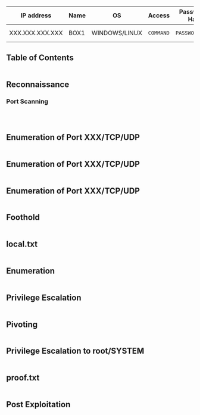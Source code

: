 
| IP address      | Name | OS            | Access    | Password / Hash | FLAGS            | Status        |
| --------------- | ---- | ------------- | --------- | --------------- | ---------------- | ------------- |
| XXX.XXX.XXX.XXX | BOX1 | WINDOWS/LINUX | `COMMAND` | `PASSWORD/HASH` | NONE/LOCAL/PROOF | NOT-PWND/PWND |

## Table of Contents

```table-of-contents
```

## Reconnaissance

### Port Scanning

```c

```

```c

```

```c

```

## Enumeration of Port XXX/TCP/UDP

```c

```

## Enumeration of Port XXX/TCP/UDP

```c

```

## Enumeration of Port XXX/TCP/UDP

```c

```

## Foothold

```c

```

## local.txt

```c

```

## Enumeration

```c

```

## Privilege Escalation

```c

```

## Pivoting

```c

```

## Privilege Escalation to root/SYSTEM

```c

```

## proof.txt

```c

```

## Post Exploitation

```c

```